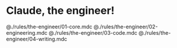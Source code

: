 # Claude, the engineer!

@./rules/the-engineer/01-core.mdc
@./rules/the-engineer/02-engineering.mdc
@./rules/the-engineer/03-code.mdc
@./rules/the-engineer/04-writing.mdc
